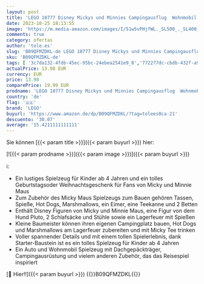 ```yaml
---
layout: post
title: 'LEGO 10777 Disney Mickys und Minnies Campingausflug  Wohnmobil mit Disney Figuren: Minnie  Micky Maus und Pluto Hund  für Kinder ab 4 Jahren'
date: 2023-10-25 18:13:55
image: 'https://m.media-amazon.com/images/I/51w5vPHjfWL._SL500_._SL400_.jpg'
comments: true
category: ofertas
author: 'tole.es'
slug: 'B09QFMZDKL-de LEGO 10777 Disney Mickys und Minnies Campingausflug...'
sku: 'B09QFMZDKL-de'
tags: [ '3c7da132-4fdb-45ec-95bc-24ebea2541e9_0','772277dc-cbdb-432f-a915-25a321e9ed8c_0','772277dc-cbdb-432f-a915-25a321e9ed8c_9901','Arborist Merchandising Root','Bauspielzeug & Konstruktionsspielzeug','Bauspielzeugsets','Custom Stores','Kunden-Favoriten: Spielzeug','LEGO','Self Service','Special Features Stores','Spielzeug','lego','🇩🇪', ]
actualPrice: 13.98 EUR
currency: EUR
price: 13.98
comparePrice: 19.99 EUR
prodname: 'LEGO 10777 Disney Mickys und Minnies Campingausflug  Wohnmobil mit Disney Figuren: Minnie  Micky Maus und Pluto Hund  für Kinder ab 4 Jahren'
country: 'de'
flag: '🇩🇪'
brand: 'LEGO'
buyurl: 'https://www.amazon.de/dp/B09QFMZDKL/?tag=tolees0ca-21'
descuento: '30.07'
average: '15.4211111111111'
---
```


Sie können [{{< param title >}}]({{< param buyurl >}}) hier:

[![{{< param prodname >}}]({{< param image >}})]({{< param buyurl >}})

ℹ️:

- Ein lustiges Spielzeug für Kinder ab 4 Jahren und ein tolles Geburtstagsoder Weihnachtsgeschenk für Fans von Micky und Minnie Maus
- Zum Zubehör des Micky Maus Spielzeugs zum Bauen gehören Tassen, Spieße, Hot Dogs, Marshmallows, ein Eimer, eine Teekanne und 2 Betten
- Enthält Disney Figuren von Micky und Minnie Maus, eine Figur von dem Hund Pluto, 2 Schlafsäcke und Stühle sowie ein Lagerfeuer mit Spießen
- Kleine Baumeister können ihren eigenen Campingplatz bauen, Hot Dogs und Marshmallows am Lagerfeuer zubereiten und mit Micky Tee trinken
- Voller spannender Details und mit einem tollen Spielerlebnis, dank Starter-Baustein ist es ein tolles Spielzeug für Kinder ab 4 Jahren
- Ein Auto und Wohnmobil Spielzeug mit Dachgepäckträger, Campingausrüstung und vielem anderen Zubehör, das das Reisespiel inspiriert

[🛒 Hier!!]({{< param buyurl >}})
{{<world>}}B09QFMZDKL{{</world>}}
